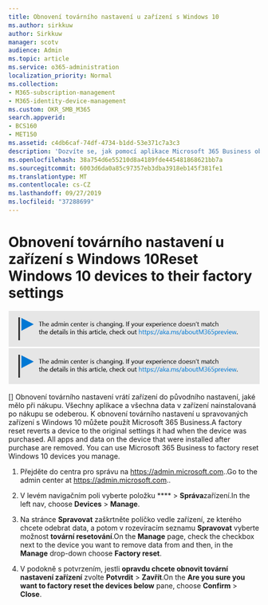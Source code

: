 ```yaml
---
title: Obnovení továrního nastavení u zařízení s Windows 10
ms.author: sirkkuw
author: Sirkkuw
manager: scotv
audience: Admin
ms.topic: article
ms.service: o365-administration
localization_priority: Normal
ms.collection:
- M365-subscription-management
- M365-identity-device-management
ms.custom: OKR_SMB_M365
search.appverid:
- BCS160
- MET150
ms.assetid: c4db6caf-74df-4734-b1dd-53e371c7a3c3
description: 'Dozvíte se, jak pomocí aplikace Microsoft 365 Business obnovit tovární nastavení zařízení systému Windows 10. '
ms.openlocfilehash: 38a754d6e55210d8a4189fde445481868621bb7a
ms.sourcegitcommit: 6003d6da0a85c97357eb3dba3918eb145f381fe1
ms.translationtype: MT
ms.contentlocale: cs-CZ
ms.lasthandoff: 09/27/2019
ms.locfileid: "37288699"
---
```

# <a name="reset-windows-10-devices-to-their-factory-settings"></a><span data-ttu-id="17eff-103">Obnovení továrního nastavení u zařízení s Windows 10</span><span class="sxs-lookup"><span data-stu-id="17eff-103">Reset Windows 10 devices to their factory settings</span></span>

<span data-ttu-id="17eff-104">[![Popisek vám dá vědět, že se centrum pro správu mění a další podrobnosti naleznete na aka.ms/aboutM365preview.](media/m365admincenterchanging.png)](https://docs.microsoft.com/office365/admin/microsoft-365-admin-center-preview)</span><span class="sxs-lookup"><span data-stu-id="17eff-104">[![Label to let you know the admin center is changing and you can find more details at aka.ms/aboutM365preview.](media/m365admincenterchanging.png)](https://docs.microsoft.com/office365/admin/microsoft-365-admin-center-preview)</span></span>

<span data-ttu-id="17eff-p101">[] Obnovení továrního nastavení vrátí zařízení do původního nastavení, jaké mělo při nákupu. Všechny aplikace a všechna data v zařízení nainstalovaná po nákupu se odeberou. K obnovení továrního nastavení u spravovaných zařízení s Windows 10 můžete použít Microsoft 365 Business.</span><span class="sxs-lookup"><span data-stu-id="17eff-p101">A factory reset reverts a device to the original settings it had when the device was purchased. All apps and data on the device that were installed after purchase are removed. You can use Microsoft 365 Business to factory reset Windows 10 devices you manage.</span></span>
  
1. <span data-ttu-id="17eff-108">Přejděte do centra pro správu na <a href="https://go.microsoft.com/fwlink/p/?linkid=837890" target="_blank">https://admin.microsoft.com</a>..</span><span class="sxs-lookup"><span data-stu-id="17eff-108">Go to the admin center at <a href="https://go.microsoft.com/fwlink/p/?linkid=837890" target="_blank">https://admin.microsoft.com</a>..</span></span> 
    
2. <span data-ttu-id="17eff-109">V levém navigačním poli vyberte položku \*\*\*\* \> **Správa**zařízení.</span><span class="sxs-lookup"><span data-stu-id="17eff-109">In the left nav, choose **Devices** \> **Manage**.</span></span>

3. <span data-ttu-id="17eff-110">Na stránce **Spravovat** zaškrtněte políčko vedle zařízení, ze kterého chcete odebrat data, a potom v rozevíracím seznamu **Spravovat** vyberte možnost **tovární resetování**.</span><span class="sxs-lookup"><span data-stu-id="17eff-110">On the **Manage** page, check the checkbox next to the device you want to remove data from and then, in the **Manage** drop-down choose **Factory reset**.</span></span>
    
4. <span data-ttu-id="17eff-111">V podokně s potvrzením, jestli **opravdu chcete obnovit tovární nastavení zařízení** zvolte **Potvrdit** \> **Zavřít**.</span><span class="sxs-lookup"><span data-stu-id="17eff-111">On the **Are you sure you want to factory reset the devices below** pane, choose **Confirm** \> **Close**.</span></span>
    
  

